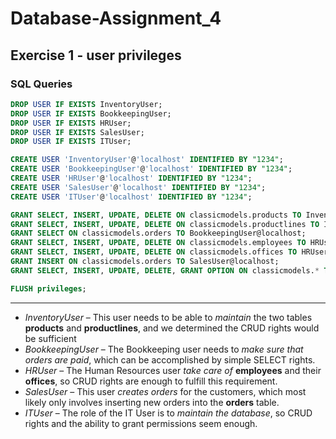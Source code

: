 # Database-Assignment_4
## Exercise 1 - user privileges
### **SQL Queries**
```sql
DROP USER IF EXISTS InventoryUser;
DROP USER IF EXISTS BookkeepingUser;
DROP USER IF EXISTS HRUser;
DROP USER IF EXISTS SalesUser;
DROP USER IF EXISTS ITUser;

CREATE USER 'InventoryUser'@'localhost' IDENTIFIED BY "1234";
CREATE USER 'BookkeepingUser'@'localhost' IDENTIFIED BY "1234";
CREATE USER 'HRUser'@'localhost' IDENTIFIED BY "1234";
CREATE USER 'SalesUser'@'localhost' IDENTIFIED BY "1234";
CREATE USER 'ITUser'@'localhost' IDENTIFIED BY "1234";

GRANT SELECT, INSERT, UPDATE, DELETE ON classicmodels.products TO InventoryUser@localhost;
GRANT SELECT, INSERT, UPDATE, DELETE ON classicmodels.productlines TO InventoryUser@localhost;
GRANT SELECT ON classicmodels.orders TO BookkeepingUser@localhost;
GRANT SELECT, INSERT, UPDATE, DELETE ON classicmodels.employees TO HRUser@localhost;
GRANT SELECT, INSERT, UPDATE, DELETE ON classicmodels.offices TO HRUser@localhost;
GRANT INSERT ON classicmodels.orders TO SalesUser@localhost;
GRANT SELECT, INSERT, UPDATE, DELETE, GRANT OPTION ON classicmodels.* TO ITUser@localhost;

FLUSH privileges;
```
---
* *InventoryUser* – This user needs to be able to *maintain* the two tables **products** and **productlines**, and we determined the CRUD rights would be sufficient
* *BookkeepingUser* – The Bookkeeping user needs to *make sure that orders are paid*, which can be accomplished by simple SELECT rights.
* *HRUser* – The Human Resources user *take care of* **employees** and their **offices**, so CRUD rights are enough to fulfill this requirement.
* *SalesUser* – This user *creates orders* for the customers, which most likely only involves inserting new orders into the **orders** table.
* *ITUser* – The role of the IT User is to *maintain the database*, so CRUD rights and the ability to grant permissions seem enough.
